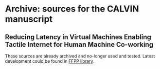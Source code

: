 # Archive: sources for the CALVIN manuscript

## Reducing Latency in Virtual Machines Enabling Tactile Internet for Human Machine Co-working

These sources are already archived and no-longer used and tested.
Latest development could be found in [FFPP library](../ffpp/).

